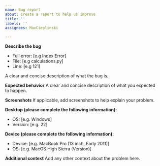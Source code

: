 ```yaml
---
name: Bug report
about: Create a report to help us improve
title: ''
labels: ''
assignees: MaxCieplinski

---
```


**Describe the bug**
- Full error: [e.g Index Error]
- File: [e.g calculations.py]
- Line: [e.g 121]

A clear and concise description of what the bug is.

**Expected behavior**
A clear and concise description of what you expected to happen.

**Screenshots**
If applicable, add screenshots to help explain your problem.

**Desktop (please complete the following information):**
 - OS: [e.g. Windows]
 - Version: [e.g. 22]

**Device (please complete the following information):**
 - Device: [e.g. MacBook Pro (13 inch, Early 2011)]
 - OS: [e.g. MacOS High Sierra (Version)]

**Additional context**
Add any other context about the problem here.
